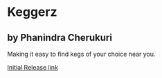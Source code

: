 # Keggerz
## by Phanindra Cherukuri
Making it easy to find kegs of your choice near you.  
  
  [Initial Release link](http://iti410-fall15.rutgers-sci.domains/group2/Keggers_Final/index.html)

